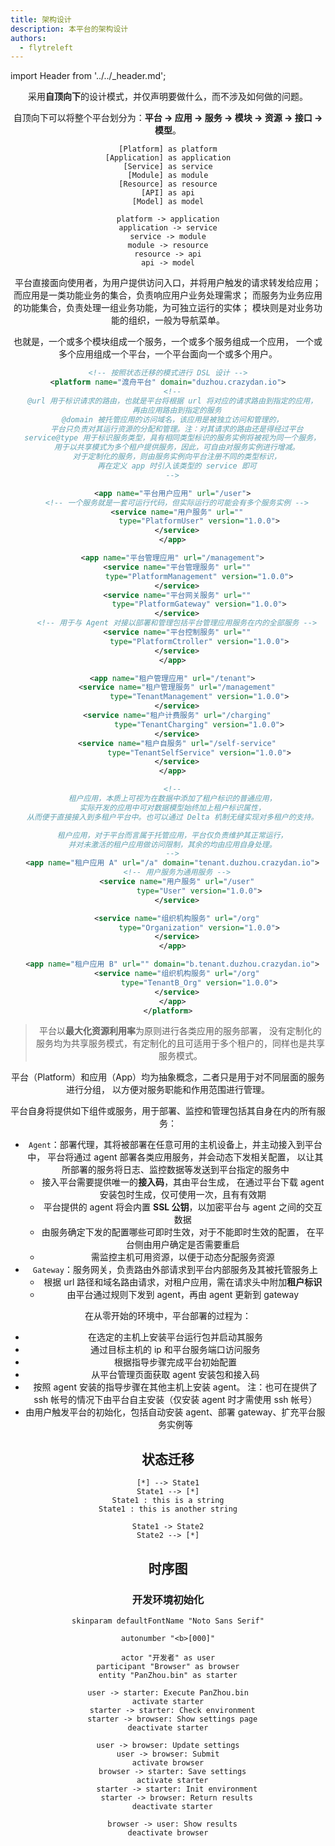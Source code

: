 ```yaml
---
title: 架构设计
description: 本平台的架构设计
authors:
  - flytreleft
---
```


import Header from '../../\_header.md';

<Header />

采用**自顶向下**的设计模式，并仅声明要做什么，而不涉及如何做的问题。

自顶向下可以将整个平台划分为：**平台 -> 应用 -> 服务 -> 模块 -> 资源 -> 接口 -> 模型**。

<!-- https://plantuml.com/component-diagram -->

```plantuml
[Platform] as platform
[Application] as application
[Service] as service
[Module] as module
[Resource] as resource
[API] as api
[Model] as model

platform -> application
application -> service
service -> module
module -> resource
resource -> api
api -> model
```

平台直接面向使用者，为用户提供访问入口，并将用户触发的请求转发给应用；
而应用是一类功能业务的集合，负责响应用户业务处理需求；
而服务为业务应用的功能集合，负责处理一组业务功能，为可独立运行的实体；
模块则是对业务功能的组织，一般为导航菜单。

也就是，一个或多个模块组成一个服务，一个或多个服务组成一个应用，
一个或多个应用组成一个平台，一个平台面向一个或多个用户。

```xml
<!-- 按照状态迁移的模式进行 DSL 设计 -->
<platform name="渡舟平台" domain="duzhou.crazydan.io">
  <!--
  @url 用于标识请求的路由，也就是平台将根据 url 将对应的请求路由到指定的应用，
    再由应用路由到指定的服务
  @domain 被托管应用的访问域名，该应用是被独立访问和管理的，
    平台只负责对其运行资源的分配和管理。注：对其请求的路由还是得经过平台
  service@type 用于标识服务类型，具有相同类型标识的服务实例将被视为同一个服务，
    用于以共享模式为多个租户提供服务，因此，可自由对服务实例进行增减。
    对于定制化的服务，则由服务实例向平台注册不同的类型标识，
    再在定义 app 时引入该类型的 service 即可
  -->

  <app name="平台用户应用" url="/user">
    <!-- 一个服务就是一套可运行代码，但实际运行的可能会有多个服务实例 -->
    <service name="用户服务" url=""
              type="PlatformUser" version="1.0.0">
    </service>
  </app>

  <app name="平台管理应用" url="/management">
    <service name="平台管理服务" url=""
              type="PlatformManagement" version="1.0.0">
    </service>
    <service name="平台网关服务" url=""
              type="PlatformGateway" version="1.0.0">
    </service>
    <!-- 用于与 Agent 对接以部署和管理包括平台管理应用服务在内的全部服务 -->
    <service name="平台控制服务" url=""
              type="PlatformCtroller" version="1.0.0">
    </service>
  </app>

  <app name="租户管理应用" url="/tenant">
    <service name="租户管理服务" url="/management"
              type="TenantManagement" version="1.0.0">
    </service>
    <service name="租户计费服务" url="/charging"
              type="TenantCharging" version="1.0.0">
    </service>
    <service name="租户自服务" url="/self-service"
              type="TenantSelfService" version="1.0.0">
    </service>
  </app>

  <!--
  租户应用，本质上可视为在数据中添加了租户标识的普通应用，
  实际开发的应用中可对数据模型始终加上租户标识属性，
  从而便于直接接入到多租户平台中。也可以通过 Delta 机制无缝实现对多租户的支持。

  租户应用，对于平台而言属于托管应用，平台仅负责维护其正常运行，
  并对未激活的租户应用做访问限制，其余的均由应用自身处理。
  -->
  <app name="租户应用 A" url="/a" domain="tenant.duzhou.crazydan.io">
    <!-- 用户服务为通用服务 -->
    <service name="用户服务" url="/user"
              type="User" version="1.0.0">
    </service>

    <service name="组织机构服务" url="/org"
              type="Organization" version="1.0.0">
    </service>
  </app>

  <app name="租户应用 B" url="" domain="b.tenant.duzhou.crazydan.io">
    <service name="组织机构服务" url="/org"
              type="TenantB_Org" version="1.0.0">
    </service>
  </app>
</platform>
```

> 平台以**最大化资源利用率**为原则进行各类应用的服务部署，
> 没有定制化的服务均为共享服务模式，有定制化的且可适用于多个租户的，同样也是共享服务模式。

平台（Platform）和应用（App）均为抽象概念，二者只是用于对不同层面的服务进行分组，
以方便对服务职能和作用范围进行管理。

平台自身将提供如下组件或服务，用于部署、监控和管理包括其自身在内的所有服务：

- `Agent`：部署代理，其将被部署在任意可用的主机设备上，并主动接入到平台中，
  平台将通过 agent 部署各类应用服务，并会动态下发相关配置，
  以让其所部署的服务将日志、监控数据等发送到平台指定的服务中
  - 接入平台需要提供唯一的**接入码**，其由平台生成，
    在通过平台下载 agent 安装包时生成，仅可使用一次，且有有效期
  - 平台提供的 agent 将会内置 **SSL 公钥**，以加密平台与 agent 之间的交互数据
  - 由服务确定下发的配置哪些可即时生效，对于不能即时生效的配置，
    在平台侧由用户确定是否需要重启
  - 需监控主机可用资源，以便于动态分配服务资源
- `Gateway`：服务网关，负责路由外部请求到平台内部服务及其被托管服务上
  - 根据 url 路径和域名路由请求，对租户应用，需在请求头中附加**租户标识**
  - 由平台通过规则下发到 agent，再由 agent 更新到 gateway

在从零开始的环境中，平台部署的过程为：

- 在选定的主机上安装平台运行包并启动其服务
- 通过目标主机的 ip 和平台服务端口访问服务
- 根据指导步骤完成平台初始配置
- 从平台管理页面获取 agent 安装包和接入码
- 按照 agent 安装的指导步骤在其他主机上安装 agent。
  注：也可在提供了 ssh 帐号的情况下由平台自主安装（仅安装 agent 时才需使用 ssh 帐号）
- 由用户触发平台的初始化，包括自动安装 agent、部署 gateway、扩充平台服务实例等

## 状态迁移

<!-- https://plantuml.com/state-diagram -->

```plantuml
[*] --> State1
State1 --> [*]
State1 : this is a string
State1 : this is another string

State1 -> State2
State2 --> [*]
```

## 时序图

### 开发环境初始化

<!-- https://plantuml.com/sequence-diagram -->

```plantuml
skinparam defaultFontName "Noto Sans Serif"

autonumber "<b>[000]"

actor "开发者" as user
participant "Browser" as browser
entity "PanZhou.bin" as starter

user -> starter: Execute PanZhou.bin
activate starter
  starter -> starter: Check environment
  starter -> browser: Show settings page
deactivate starter

user -> browser: Update settings
user -> browser: Submit
activate browser
  browser -> starter: Save settings
  activate starter
    starter -> starter: Init environment
    starter -> browser: Return results
  deactivate starter

  browser -> user: Show results
deactivate browser
```
